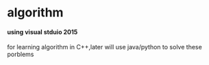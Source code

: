 # algorithm
#### using visual stduio 2015

for learning algorithm in C++,later will use java/python to solve these porblems


